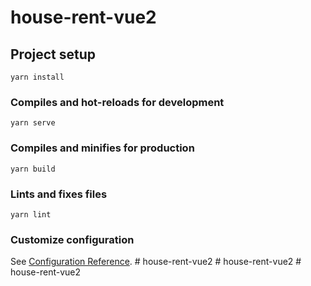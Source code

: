 # house-rent-vue2

## Project setup

```
yarn install
```

### Compiles and hot-reloads for development

```
yarn serve
```

### Compiles and minifies for production

```
yarn build
```

### Lints and fixes files

```
yarn lint
```

### Customize configuration

See [Configuration Reference](https://cli.vuejs.org/config/).
#   h o u s e - r e n t - v u e 2 
 
 #   h o u s e - r e n t - v u e 2 
 
 #   h o u s e - r e n t - v u e 2 
 
 
